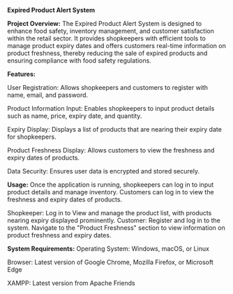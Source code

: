 **Expired Product Alert System**

**Project Overview:**
The Expired Product Alert System is designed to enhance food safety, inventory management, and customer satisfaction within the retail sector. It provides shopkeepers with efficient tools to manage product expiry dates and offers customers real-time information on product freshness, thereby reducing the sale of expired products and ensuring compliance with food safety regulations.

**Features:**

User Registration: Allows shopkeepers and customers to register with name, email, and password.

Product Information Input: Enables shopkeepers to input product details such as name, price, expiry date, and quantity.

Expiry Display: Displays a list of products that are nearing their expiry date for shopkeepers.

Product Freshness Display: Allows customers to view the freshness and expiry dates of products.

Data Security: Ensures user data is encrypted and stored securely.

**Usage:**
Once the application is running, shopkeepers can log in to input product details and manage inventory. Customers can log in to view the freshness and expiry dates of products.

Shopkeeper:
Log in to View and manage the product list, with products nearing expiry displayed prominently.
Customer:
Register and log in to the system.
Navigate to the "Product Freshness" section to view information on product freshness and expiry dates.

**System Requirements:**
Operating System: Windows, macOS, or Linux

Browser: Latest version of Google Chrome, Mozilla Firefox, or Microsoft Edge

XAMPP: Latest version from Apache Friends
